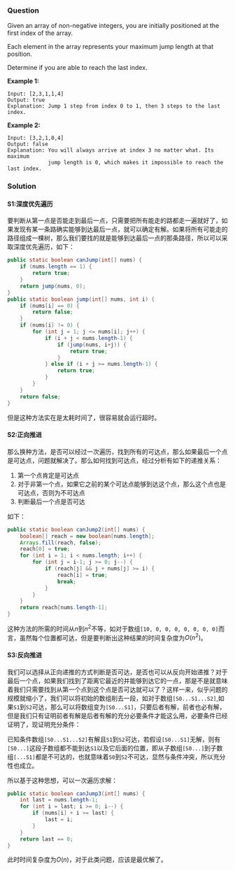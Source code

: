 ### Question

Given an array of non-negative integers, you are initially positioned at the first index of the array.

Each element in the array represents your maximum jump length at that position.

Determine if you are able to reach the last index.

**Example 1:**

```
Input: [2,3,1,1,4]
Output: true
Explanation: Jump 1 step from index 0 to 1, then 3 steps to the last index.
```

**Example 2:**

```
Input: [3,2,1,0,4]
Output: false
Explanation: You will always arrive at index 3 no matter what. Its maximum
             jump length is 0, which makes it impossible to reach the last index.
```

### Solution

#### S1:深度优先遍历

要判断从第一点是否能走到最后一点，只需要把所有能走的路都走一遍就好了，如果发现有某一条路确实能够到达最后一点，就可以确定有解。如果将所有可能走的路径组成一棵树，那么我们要找的就是能够到达最后一点的那条路径，所以可以采取深度优先遍历，如下：

```java
public static boolean canJump(int[] nums) {
    if (nums.length == 1) {
        return true;
    }
    return jump(nums, 0);
}
public static boolean jump(int[] nums, int i) {
    if (nums[i] == 0) {
        return false;
    }
    if (nums[i] != 0) {
        for (int j = 1; j <= nums[i]; j++) {
            if (i + j < nums.length-1) {
                if (jump(nums, i+j)) {
                    return true;
                }
            } else if (i + j >= nums.length-1) {
                return true;
            }
        }
    }
    return false;
}
```

但是这种方法实在是太耗时间了，很容易就会运行超时。

#### S2:正向推进

那么换种方法，是否可以经过一次遍历，找到所有的可达点，那么如果最后一个点是可达点，问题就解决了。那么如何找到可达点，经过分析有如下的递推关系：

1.  第一个点肯定是可达点
2.  对于非第一个点，如果它之前的某个可达点能够到达这个点，那么这个点也是可达点，否则为不可达点
3.  判断最后一个点是否可达

如下：

```java
public static boolean canJump2(int[] nums) {
    boolean[] reach = new boolean[nums.length];
    Arrays.fill(reach, false);
    reach[0] = true;
    for (int i = 1; i < nums.length; i++) {
        for (int j = i-1; j >= 0; j--) {
            if (reach[j] && j + nums[j] >= i) {
                reach[i] = true;
                break;
            }
        }
    }
    return reach[nums.length-1];
}
```

这种方法的所需的时间从$n$到$n^2$不等，如对于数组`[10, 0, 0, 0, 0, 0, 0, 0]`而言，虽然每个位置都可达，但是要判断出这种结果的时间复杂度为$O(n^2)$。

#### S3:反向推进

我们可以选择从正向递推的方式判断是否可达，是否也可以从反向开始递推？对于最后一个点，如果我们找到了距离它最近的并能够到达它的一点，那是不是就意味着我们只需要找到从第一个点到这个点是否可达就可以了？这样一来，似乎问题的规模就缩小了，我们可以将初始的数组削去一段，如对于数组`[S0...S1...S2]`,如果`S1`到`S2`可达，那么可以将数组变为`[S0...S1]`，只要后者有解，前者也必有解，但是我们只有证明前者有解是后者有解的充分必要条件才能这么用，必要条件已经证明了，现证明充分条件：

已知条件数组`[S0...S1...S2]`有解且`S1`到`S2`可达，若假设`[S0...S1]`无解，则有`[S0...]`这段子数组都不能到达`S1`以及它后面的位置，即从子数组`[S0...]`到子数组`[...S1]`都是不可达的，也就意味着`S0`到`S2`不可达，显然与条件冲突，所以充分性也成立。

所以基于这种思想，可以一次遍历求解：

```java
public static boolean canJump3(int[] nums) {
    int last = nums.length-1;
    for (int i = last; i >= 0; i--) {
        if (nums[i] + i >= last) {
            last = i;
        }
    }
    return last == 0;
}
```

此时时间复杂度为$O(n)$，对于此类问题，应该是最优解了。
